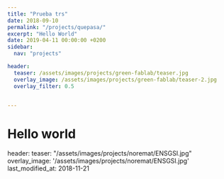 ```yaml
---
title: "Prueba trs"
date: 2018-09-10
permalink: "/projects/quepasa/"
excerpt: "Hello World"
date: 2019-04-11 00:00:00 +0200
sidebar:
  nav: "projects"

header:
  teaser: /assets/images/projects/green-fablab/teaser.jpg
  overlay_image: /assets/images/projects/green-fablab/teaser-2.jpg
  overlay_filter: 0.5


---
```



# Hello world


header:
  teaser: "/assets/images/projects/noremat/ENSGSI.jpg"
  overlay_image: '/assets/images/projects/noremat/ENSGSI.jpg'
last_modified_at: 2018-11-21